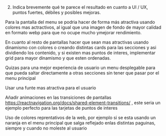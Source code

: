 2. Indica brevemente qué te parece el resultado en cuanto a UI / UX, puntos fuertes, débiles y
posibles mejoras.

Para la pantalla del menu se podria hacer de forma más atractiva usando colores mas actractivos, al igual que una imagen de fondo de mayor calidad en formato webp para que no ocupe mucho ymejorar rendimiento.

En cuanto al resto de pantallas hacer que sean mas atractivas usando dinamismo con colores o creando distintas cards para las secciones y asi dividiendo los contenido, y si existen mas puntos de interes, implementar grid para mayor dinamismo y que esten ordenadas.

Quizas para una mejor experiencia de usuario un menu desplegable para que pueda saltar  directamente a otras secciones sin tener que pasar por el menu principal

Usar una funte mas atractiva para el usuario

Añadir animaciones en las transiciones de pantallas https://reactnavigation.org/docs/shared-element-transitions/ ,  este seria un ejemplo perfecto para las tarjetas de puntos de interes

Uso de colores reprentativos de la web, por ejemplo si se esta usando un naranja en el menu principal que salga reflejado enlas distintas paguinas, siempre y cuando no moleste al usuario
